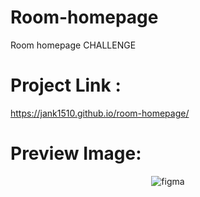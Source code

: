 # Room-homepage
Room homepage CHALLENGE

# Project Link :
https://jank1510.github.io/room-homepage/


# Preview Image:
<p align='center'> 
  
  <img src="#" alt="figma"/>

</p>
